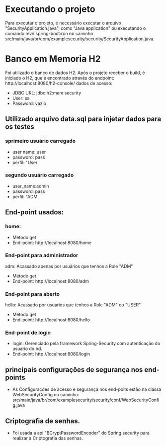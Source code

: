 # Executando o projeto

Para  executar o projeto, é necessário executar o arquivo "SecurityApplication.java", como "Java application" ou executando o comando mvn spring-boot:run 
no caminho src/main/java/br/com/examplesecurity/security/SecurityApplication.java.

# Banco em Memoria H2
Foi utilizado o banco de dados H2.
Após o projeto receber o build, é iniciado o H2, que é encontrado através do endpoint: http://localhost:8080/h2-console/ dados de acesso:

* JDBC URL: jdbc:h2:mem:security
* User: sa
* Password: vazio

## Utilizado arquivo data.sql para injetar dados para os testes
### sprimeiro usuário carregado 
* user name: user
* password: pass
* perfil: "User 
### segundo usuário carregado
* user_name:admin
* password: pass
* perfil: "ADM


## End-point usados:

### home:  
* Método get 
* End-point: http://localhost:8080/home

### End-point para administrador
  adm: Acassado apenas por usuários que tenhos a Role "ADM"
* Método get 
* End-point: http://localhost:8080/adm

### End-point para aberto
  hello: Acassado por usuários que tenhos a Role "ADM" ou "USER"
* Método get 
* End-point: http://localhost:8080/hello

### End-point de login
* login: Gerenciado pela framework Spring-Security com autenticação do usuario do bd.
* End-point: http://localhost:8080/login

## principais configurações de segurança nos end-points
* As Configurações de acesso e segurança nos end-poits estão na classa WebSecurityConfig
no caminho: src/main/java/br/com/examplesecurity/security/conf/WebSecurityConfig.java

## Criptografia de senhas.
* Foi usada a api "BCryptPasswordEncoder" do Spring security para realizar a Criptografia das senhas.

